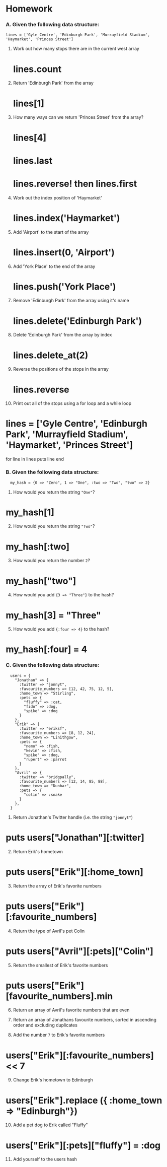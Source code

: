 # Homework

### A. Given the following data structure:

```
lines = ['Gyle Centre', 'Edinburgh Park', 'Murrayfield Stadium', 'Haymarket', 'Princes Street']
```

1. Work out how many stops there are in the current west array
   # lines.count

2. Return 'Edinburgh Park' from the array
   # lines[1]

3. How many ways can we return 'Princes Street' from the array?
   # lines[4]
   # lines.last
   # lines.reverse! then lines.first

4. Work out the index position of 'Haymarket' 
   # lines.index('Haymarket')

5. Add 'Airport' to the start of the array 
   # lines.insert(0, 'Airport')

6. Add 'York Place' to the end of the array
   # lines.push('York Place')

7. Remove 'Edinburgh Park' from the array using it's name 
   # lines.delete('Edinburgh Park')

8. Delete 'Edinburgh Park' from the array by index
   # lines.delete_at(2)

9. Reverse the positions of the stops in the array
   # lines.reverse

10. Print out all of the stops using a for loop and a while loop
   # lines = ['Gyle Centre', 'Edinburgh Park', 'Murrayfield Stadium', 'Haymarket', 'Princes Street']

  for line in lines
    puts line
  end



### B. Given the following data structure:

```
  my_hash = {0 => "Zero", 1 => "One", :two => "Two", "two" => 2}
```

1. How would you return the string `"One"`?
# my_hash[1]

2. How would you return the string `"Two"`?
# my_hash[:two]

3. How would you return the number `2`?
# my_hash["two"]

4. How would you add `{3 => "Three"}` to the hash? 
# my_hash[3] = "Three"

5. How would you add `{:four => 4}` to the hash? 
# my_hash[:four] = 4

### C. Given the following data structure:

```
  users = {
    "Jonathan" => {
      :twitter => "jonnyt",
      :favourite_numbers => [12, 42, 75, 12, 5],
      :home_town => "Stirling",
      :pets => {
        "fluffy" => :cat,
        "fido" => :dog,
        "spike" => :dog
      }
    },
    "Erik" => {
      :twitter => "eriksf",
      :favourite_numbers => [8, 12, 24],
      :home_town => "Linithgow",
      :pets => {
        "nemo" => :fish,
        "kevin" => :fish,
        "spike" => :dog,
        "rupert" => :parrot
      }
    },
    "Avril" => {
      :twitter => "bridgpally",
      :favourite_numbers => [12, 14, 85, 88],
      :home_town => "Dunbar",
      :pets => {
        "colin" => :snake
      }
    },
  }
```

1. Return Jonathan's Twitter handle (i.e. the string `"jonnyt"`)
# puts users["Jonathan"][:twitter]

2. Return Erik's hometown 
# puts users["Erik"][:home_town]

3. Return the array of Erik's favorite numbers
# puts users["Erik"][:favourite_numbers]

4. Return the type of Avril's pet Colin
# puts users["Avril"][:pets]["Colin"]

5. Return the smallest of Erik's favorite numbers
# puts users["Erik"][favourite_numbers].min

6. Return an array of Avril's favorite numbers that are even 


7. Return an array of Jonathans favourite numbers, sorted in ascending order and excluding duplicates


8. Add the number `7` to Erik's favorite numbers
# users["Erik"][:favourite_numbers] << 7

9. Change Erik's hometown to Edinburgh
# users["Erik"].replace ({ :home_town => "Edinburgh"})

10. Add a pet dog to Erik called "Fluffy"
# users["Erik"][:pets]["fluffy"] = :dog

11. Add yourself to the users hash





